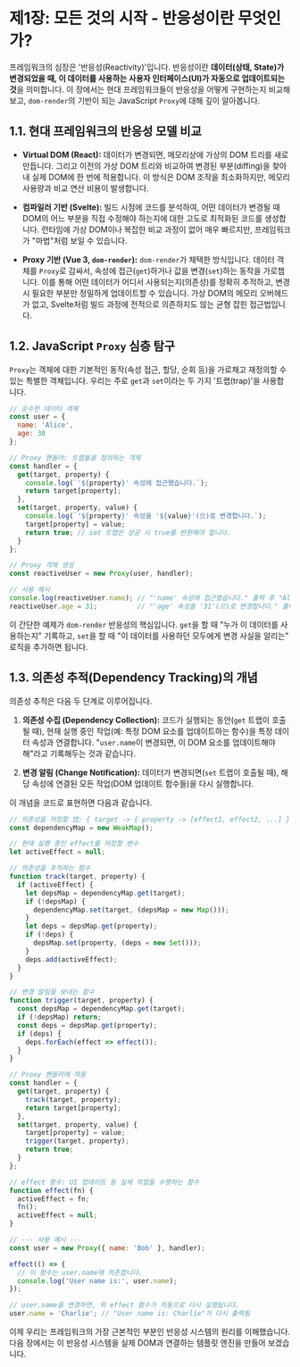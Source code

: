 # 제1장: 모든 것의 시작 - 반응성이란 무엇인가?

프레임워크의 심장은 '반응성(Reactivity)'입니다. 반응성이란 **데이터(상태, State)가 변경되었을 때, 이 데이터를 사용하는 사용자 인터페이스(UI)가 자동으로 업데이트되는 것**을 의미합니다. 이 장에서는 현대 프레임워크들이 반응성을 어떻게 구현하는지 비교해보고, `dom-render`의 기반이 되는 JavaScript `Proxy`에 대해 깊이 알아봅니다.

## 1.1. 현대 프레임워크의 반응성 모델 비교

-   **Virtual DOM (React):** 데이터가 변경되면, 메모리상에 가상의 DOM 트리를 새로 만듭니다. 그리고 이전의 가상 DOM 트리와 비교하여 변경된 부분(diffing)을 찾아내 실제 DOM에 한 번에 적용합니다. 이 방식은 DOM 조작을 최소화하지만, 메모리 사용량과 비교 연산 비용이 발생합니다.

-   **컴파일러 기반 (Svelte):** 빌드 시점에 코드를 분석하여, 어떤 데이터가 변경될 때 DOM의 어느 부분을 직접 수정해야 하는지에 대한 고도로 최적화된 코드를 생성합니다. 런타임에 가상 DOM이나 복잡한 비교 과정이 없어 매우 빠르지만, 프레임워크가 "마법"처럼 보일 수 있습니다.

-   **Proxy 기반 (Vue 3, `dom-render`):** `dom-render`가 채택한 방식입니다. 데이터 객체를 `Proxy`로 감싸서, 속성에 접근(`get`)하거나 값을 변경(`set`)하는 동작을 가로챕니다. 이를 통해 어떤 데이터가 어디서 사용되는지(의존성)를 정확히 추적하고, 변경 시 필요한 부분만 정밀하게 업데이트할 수 있습니다. 가상 DOM의 메모리 오버헤드가 없고, Svelte처럼 빌드 과정에 전적으로 의존하지도 않는 균형 잡힌 접근법입니다.

## 1.2. JavaScript `Proxy` 심층 탐구

`Proxy`는 객체에 대한 기본적인 동작(속성 접근, 할당, 순회 등)을 가로채고 재정의할 수 있는 특별한 객체입니다. 우리는 주로 `get`과 `set`이라는 두 가지 '트랩(trap)'을 사용합니다.

```javascript
// 순수한 데이터 객체
const user = {
  name: 'Alice',
  age: 30
};

// Proxy 핸들러: 트랩들을 정의하는 객체
const handler = {
  get(target, property) {
    console.log(`'${property}' 속성에 접근했습니다.`);
    return target[property];
  },
  set(target, property, value) {
    console.log(`'${property}' 속성을 '${value}'(으)로 변경합니다.`);
    target[property] = value;
    return true; // set 트랩은 성공 시 true를 반환해야 합니다.
  }
};

// Proxy 객체 생성
const reactiveUser = new Proxy(user, handler);

// 사용 예시
console.log(reactiveUser.name); // "'name' 속성에 접근했습니다." 출력 후 "Alice" 출력
reactiveUser.age = 31;          // "'age' 속성을 '31'(으)로 변경합니다." 출력
```

이 간단한 예제가 `dom-render` 반응성의 핵심입니다. `get`을 할 때 "누가 이 데이터를 사용하는지" 기록하고, `set`을 할 때 "이 데이터를 사용하던 모두에게 변경 사실을 알리는" 로직을 추가하면 됩니다.

## 1.3. 의존성 추적(Dependency Tracking)의 개념

의존성 추적은 다음 두 단계로 이루어집니다.

1.  **의존성 수집 (Dependency Collection):** 코드가 실행되는 동안(`get` 트랩이 호출될 때), 현재 실행 중인 작업(예: 특정 DOM 요소를 업데이트하는 함수)을 특정 데이터 속성과 연결합니다. "`user.name`이 변경되면, 이 DOM 요소를 업데이트해야 해"라고 기록해두는 것과 같습니다.

2.  **변경 알림 (Change Notification):** 데이터가 변경되면(`set` 트랩이 호출될 때), 해당 속성에 연결된 모든 작업(DOM 업데이트 함수들)을 다시 실행합니다.

이 개념을 코드로 표현하면 다음과 같습니다.

```javascript
// 의존성을 저장할 맵: { target -> { property -> [effect1, effect2, ...] } }
const dependencyMap = new WeakMap();

// 현재 실행 중인 effect를 저장할 변수
let activeEffect = null;

// 의존성을 추적하는 함수
function track(target, property) {
  if (activeEffect) {
    let depsMap = dependencyMap.get(target);
    if (!depsMap) {
      dependencyMap.set(target, (depsMap = new Map()));
    }
    let deps = depsMap.get(property);
    if (!deps) {
      depsMap.set(property, (deps = new Set()));
    }
    deps.add(activeEffect);
  }
}

// 변경 알림을 보내는 함수
function trigger(target, property) {
  const depsMap = dependencyMap.get(target);
  if (!depsMap) return;
  const deps = depsMap.get(property);
  if (deps) {
    deps.forEach(effect => effect());
  }
}

// Proxy 핸들러에 적용
const handler = {
  get(target, property) {
    track(target, property);
    return target[property];
  },
  set(target, property, value) {
    target[property] = value;
    trigger(target, property);
    return true;
  }
};

// effect 함수: UI 업데이트 등 실제 작업을 수행하는 함수
function effect(fn) {
  activeEffect = fn;
  fn();
  activeEffect = null;
}

// --- 사용 예시 ---
const user = new Proxy({ name: 'Bob' }, handler);

effect(() => {
  // 이 함수는 user.name에 의존합니다.
  console.log('User name is:', user.name);
});

// user.name을 변경하면, 위 effect 함수가 자동으로 다시 실행됩니다.
user.name = 'Charlie'; // "User name is: Charlie"가 다시 출력됨
```

이제 우리는 프레임워크의 가장 근본적인 부분인 반응성 시스템의 원리를 이해했습니다. 다음 장에서는 이 반응성 시스템을 실제 DOM과 연결하는 템플릿 엔진을 만들어 보겠습니다.
